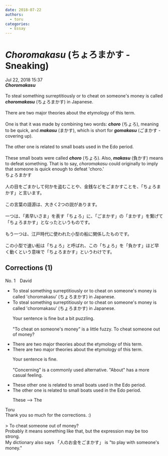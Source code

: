 ```yaml
---
date: 2018-07-22
authors:
  - toru
categories:
  - Essay
---
```


<h1 id="subject_show"><strong><em>Choromakasu</strong></em> (ちょろまかす - Sneaking)</h1>
<div class="date">Jul 22, 2018 15:37</div>
<div id="post"><div id="body_show_ori">
<strong><em>Choromakasu</strong></em><br/><br/>To steal something surreptitiously or to cheat on someone's money is called <strong><em>choromakasu</em></strong> (ちょろまかす) in Japanese.<br/><br/>There are two major theories about the etymology of this term.<br/><br/>One is that it was made by combining two words: <strong><em>choro</em></strong> (ちょろ), meaning to be quick, and <strong><em>makasu</em></strong> (まかす), which is short for <strong><em>gomakasu</em></strong> (ごまかす - covering up).<br/><br/>The other one is related to small boats used in the Edo period.<br/><br/>These small boats were called <strong><em>choro</em></strong> (ちょろ). Also, <strong><em>makasu</em></strong> (負かす) means to defeat something. That is to say, <em>choromakasu</em> could originally to imply that someone is quick enough to defeat 'choro.'
</div></div>

<!-- more -->

<div id="post_ja"><div id="body_show_mo">
ちょろまかす<br/><br/>人の目をごまかして何かを盗むことや、金銭などをごまかすことを、「ちょろまかす」と言います。<br/><br/>この言葉の語源は、大きく2つの説があります。<br/><br/>一つは、「素早いさま」を表す「ちょろ」に、「ごまかす」の「まかす」を繋げて「ちょろまかす」となったというものです。<br/><br/>もう一つは、江戸時代に使われた小型の船に関係したものです。<br/><br/>この小型で速い船は「ちょろ」と呼ばれ、この「ちょろ」を「負かす」ほど早く動くという意味で「ちょろまかす」というわけです。
</div></div>

## Corrections (1)
<div id="block"><div class="first_name"> No. 1　<span class="just_name">David</span></div><div id="block2">
<ul class="correction_field">
<li class="incorrect">To steal something surreptitiously or to cheat on someone's money is called 'choromakasu' (ちょろまかす) in Japanese.</li>
<li class="corrected correct">
To steal something surreptitiously or to cheat on someone's money is called 'choromakasu' (ちょろまかす) in Japanese.
<p class="correction_comment">Your sentence is fine but a bit puzzling.<br/><br/> "To cheat on someone's money" is a little fuzzy.  To cheat someone out of money?</p>
</li>
</ul>
<ul class="correction_field">
<li class="incorrect">There are two major theories about the etymology of this term.</li>
<li class="corrected correct">
There are two major theories about the etymology of this term.
<p class="correction_comment">Your sentence is fine.<br/><br/> "Concerning" is a commonly used alternative. "About" has a more casual feeling.</p>
</li>
</ul>
<ul class="correction_field">
<li class="incorrect">These other one is related to small boats used in the Edo period.</li>
<li class="corrected correct">
The other one is related to small boats used in the Edo period.
<p class="correction_comment">These --&gt; The</p>
</li>
</ul>
</div><div class="name"><span class="just_name">Toru</span><br>
Thank you so much for the corrections. :)<br/><br/>&gt; To cheat someone out of money?<br/>Probably it means something like that, but the expression may be too strong.<br/>My dictionary also says 「人のお金をごまかす」 is "to play with someone's money."
</div>
</div>
